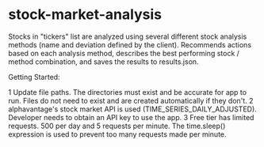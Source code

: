 # stock-market-analysis
Stocks in "tickers" list are analyzed using several different stock analysis methods (name and deviation defined by the client). Recommends actions based on each analysis method, describes the best performing stock / method combination, and saves the results to results.json.

Getting Started:

1 Update file paths. The directories must exist and be accurate for app to run. Files do not need to exist and are created automatically if they don't.
2 alphavantage's stock market API is used (TIME_SERIES_DAILY_ADJUSTED). Developer needs to obtain an API key to use the app.
3 Free tier has limited requests. 500 per day and 5 requests per minute. The time.sleep() expression is used to prevent too many requests made per minute.

